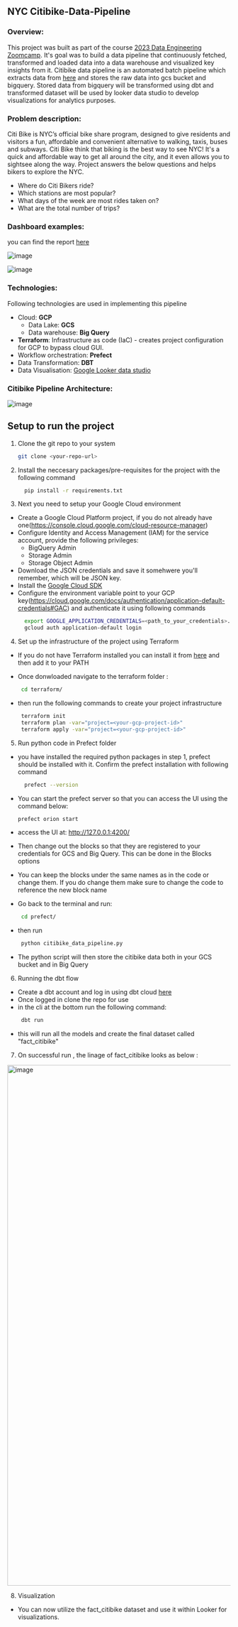 ## NYC Citibike-Data-Pipeline

### Overview:
This project was built as part of the course [2023 Data Engineering Zoomcamp](https://github.com/DataTalksClub/data-engineering-zoomcamp). It's goal was to build a data pipeline that continuously fetched, transformed and loaded data into a data warehouse and visualized key insights from it. 
Citibike data pipeline is an automated batch pipeline which extracts data from [here](https://s3.amazonaws.com/tripdata/index.html) and stores the raw data into gcs bucket and bigquery. Stored data from bigquery will be transformed using dbt and transformed dataset will be used by looker data studio to develop visualizations for analytics purposes.


### Problem description:
Citi Bike is NYC’s official bike share program, designed to give residents and visitors a fun, affordable and convenient alternative to walking, taxis, buses and subways. Citi Bike think that biking is the best way to see NYC! It's a quick and affordable way to get all around the city, and it even allows you to sightsee along the way. 
Project answers the below questions and helps bikers to explore the NYC.
 
* Where do Citi Bikers ride? 
* Which stations are most popular? 
* What days of the week are most rides taken on? 
* What are the total number of trips?


### Dashboard examples: 
you can find the report [here](https://lookerstudio.google.com/s/lUSsqr0LbT4)

![image](https://user-images.githubusercontent.com/10378935/229953111-63b75134-806c-4ad3-8399-def09ed55ba4.png)



![image](https://user-images.githubusercontent.com/10378935/229953157-a526210d-293d-4ab6-aee4-afd5599f1706.png)



### Technologies:

Following technologies are used in implementing this pipeline

* Cloud: **GCP**
  * Data Lake: **GCS**
  * Data warehouse: **Big Query**
* **Terraform**: Infrastructure as code (IaC) - creates project configuration for GCP to bypass cloud GUI.
* Workflow orchestration: **Prefect**
* Data Transformation: **DBT**
* Data Visualisation: [Google Looker data studio](https://lookerstudio.google.com/u/0/navigation/reporting)


### Citibike Pipeline Architecture:

![image](https://user-images.githubusercontent.com/10378935/229990884-bd4dc8d5-482d-4ff7-8f46-cc4f0ef6981b.png)


## Setup to run the project


1. Clone the  git repo to your system
   ```bash
   git clone <your-repo-url>
   ```

2. Install the neccesary packages/pre-requisites for the project with the following command

   ```bash
     pip install -r requirements.txt
    ```

3. Next you need to setup your Google Cloud environment
- Create a Google Cloud Platform project, if you do not already have one(https://console.cloud.google.com/cloud-resource-manager)
- Configure Identity and Access Management (IAM) for the service account, provide the following privileges: 
  * BigQuery Admin
  * Storage Admin 
  * Storage Object Admin
- Download the JSON credentials and save it somehwere you'll remember, which will be JSON key.
- Install the [Google Cloud SDK](https://cloud.google.com/sdk/docs/install-sdk)
- Configure the environment variable point to your GCP key(https://cloud.google.com/docs/authentication/application-default-credentials#GAC) and authenticate it using following commands
   ```bash
     export GOOGLE_APPLICATION_CREDENTIALS=<path_to_your_credentials>.json
     gcloud auth application-default login
    ```

4. Set up the infrastructure of the project using Terraform
- If you do not have Terraform installed you can install it from [here](https://developer.hashicorp.com/terraform/downloads) and then add it to your PATH
- Once donwloaded navigate to the terraform folder :
    ```bash
     cd terraform/
    ```

- then run the following commands to create your project infrastructure
     ```bash
      terraform init
      terraform plan -var="project=<your-gcp-project-id>"
      terraform apply -var="project=<your-gcp-project-id>"
     ```

5. Run python code in Prefect folder
- you have installed the required python packages in step 1, prefect should be installed with it. Confirm the prefect installation with following command

    ```bash
      prefect --version
    ```
- You can start the prefect server so that you can access the UI using the command below:
   ```bash
   prefect orion start
   ```
- access the UI at: http://127.0.0.1:4200/
- Then change out the blocks so that they are registered to your credentials for GCS and Big Query. This can be done in the Blocks options
- You can keep the blocks under the same names as in the code or change them. If you do change them make sure to change the code to reference the new block name
- Go back to the terminal and run:
    ```bash
     cd prefect/
    ```
- then run
    ```bash
     python citibike_data_pipeline.py
    ```
- The python script will then store the citibike data both in your GCS bucket and in Big Query

6. Running the dbt flow
- Create a dbt account and log in using dbt cloud [here](https://cloud.getdbt.com/)
- Once logged in clone the repo for use 
- in the cli at the bottom run the following command:
   ```bash
    dbt run
    ```
- this will run all the models and create the final dataset called "fact_citibike"


7. On successful run , the linage of fact_citibike looks as below :


<img width="1173" alt="image" src="https://user-images.githubusercontent.com/10378935/230152162-ca3e91d7-fa30-410c-b8c0-3a8794d74c69.png">




8. Visualization 
- You can now utilize the fact_citibike dataset and use it within Looker for visualizations.


